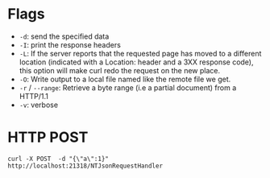


Flags
=====

* `-d`: send the specified data
* `-I`: print the response headers
* `-L`: If  the  server  reports  that  the requested page has moved to a different location (indicated with a Location: header and a 3XX response code), this option will make curl redo the request on the new place.
* `-O`: Write output to a local file named like the remote file we get.
* `-r` / `--range`: Retrieve a byte range (i.e a partial document) from a HTTP/1.1
* `-v`: verbose



HTTP POST
=========

```
curl -X POST  -d "{\"a\":1}" http://localhost:21318/NTJsonRequestHandler
```

